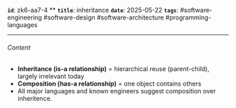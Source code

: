 **`id`**: zk6-aa7-4 \*\*
**`title`**: inheritance
**`date`**: 2025-05-22
**`tags`**: #software-engineering #software-design #software-architecture #programming-languages

---

###### Content

-   **Inheritance (is-a relationship)** = hierarchical reuse (parent-child), largely irrelevant today
-   **Composition (has-a relationship)** = one object contains others
-   All major languages and known engineers suggest composition over inheritence.
